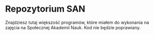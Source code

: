 # Repozytorium SAN

Znajdziesz tutaj większość programów, które miałem do wykonania na zajęcia na Społecznej Akademii Nauk. Kod nie będzie poprawiany.
